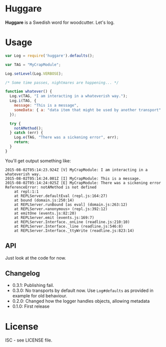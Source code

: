# Huggare

**Huggare** is a Swedish word for woodcutter. Let's log.

# Usage

```javascript
var Log = require('huggare').defaults();

var TAG = "MyCrapModule";

Log.setLevel(Log.VERBOSE);

/* Some time passes, nightmares are happening... */

function whatever() {
  Log.v(TAG, "I am interacting in a whateverish way.");
  Log.i(TAG, {
    message: "This is a message",
    someData: { a: "data item that might be used by another transport" }
  });

  try {
    notAMethod();
  } catch (err) {
    Log.e(TAG, "There was a sickening error", err);
    return;
  }
}
```

You'll get output something like:

```
2015-08-02T05:14:23.924Z [V] MyCrapModule: I am interacting in a whateverish way.
2015-08-02T05:14:24.001Z [I] MyCrapModule: This is a message.
2015-08-02T05:14:24:025Z [E] MyCrapModule: There was a sickening error
ReferenceError: notAMethod is not defined
    at repl:1:1
    at REPLServer.defaultEval (repl.js:164:27)
    at bound (domain.js:250:14)
    at REPLServer.runBound [as eval] (domain.js:263:12)
    at REPLServer.<anonymous> (repl.js:392:12)
    at emitOne (events.js:82:20)
    at REPLServer.emit (events.js:169:7)
    at REPLServer.Interface._onLine (readline.js:210:10)
    at REPLServer.Interface._line (readline.js:546:8)
    at REPLServer.Interface._ttyWrite (readline.js:823:14)
```

## API

Just look at the code for now.

## Changelog

* 0.3.1: Publishing fail.
* 0.3.0: No transports by default now. Use `Log#defaults` as provided in example for old behaviour.
* 0.2.0: Changed how the logger handles objects, allowing metadata
* 0.1.0: First release

# License

ISC - see LICENSE file.
